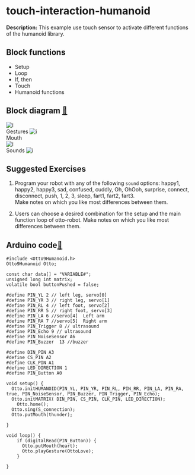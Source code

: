 # touch-interaction-humanoid
**Description:** This example use touch sensor to activate
different functions of the humanoid library.

## Block functions
* Setup
* Loop
* If, then 
* Touch
* Humanoid functions

## Block diagram [:robot:](block.bloc)
![i](blocks.png)  
Gestures 
![i](gesture.png)  
Mouth  
![i](mouth.png)  
Sounds
![i](sounds.png)  


## Suggested Exercises
01. Program your robot with any of the following `sound` options: happy1, happy2, happy3, sad, confused, cuddly, Oh, OhOoh, surprise, connect, disconnect, push, 1, 2, 3, sleep, fart1, fart2, fart3.  
    Make notes on which you like most differences between them.
    
02. Users can choose a desired combination for the setup and the main function loop of otto-robot. 
    Make notes on which you like most differences between them.


## Arduino code[:green_book:](ino.ino)
``` 
#include <Otto9Humanoid.h>
Otto9Humanoid Otto;

const char data[] = "VARIABLE#";
unsigned long int matrix;
volatile bool buttonPushed = false;

#define PIN_YL 2 // left leg, servo[0]
#define PIN_YR 3 // right leg, servo[1]
#define PIN_RL 4 // left foot, servo[2]
#define PIN_RR 5 // right foot, servo[3]
#define PIN_LA 6 //servo[4]  Left arm
#define PIN_RA 7 //servo[5]  Right arm
#define PIN_Trigger 8 // ultrasound
#define PIN_Echo 9 // ultrasound
#define PIN_NoiseSensor A6
#define PIN_Buzzer  13 //buzzer

#define DIN_PIN A3
#define CS_PIN A2
#define CLK_PIN A1
#define LED_DIRECTION 1
#define PIN_Button A0

void setup() {
  Otto.initHUMANOID(PIN_YL, PIN_YR, PIN_RL, PIN_RR, PIN_LA, PIN_RA, true, PIN_NoiseSensor, PIN_Buzzer, PIN_Trigger, PIN_Echo);
  Otto.initMATRIX( DIN_PIN, CS_PIN, CLK_PIN, LED_DIRECTION);
    Otto.home();
  Otto.sing(S_connection);
  Otto.putMouth(thunder);

}

void loop() {
    if (digitalRead(PIN_Button)) {
      Otto.putMouth(heart);
      Otto.playGesture(OttoLove);
    }

}
```